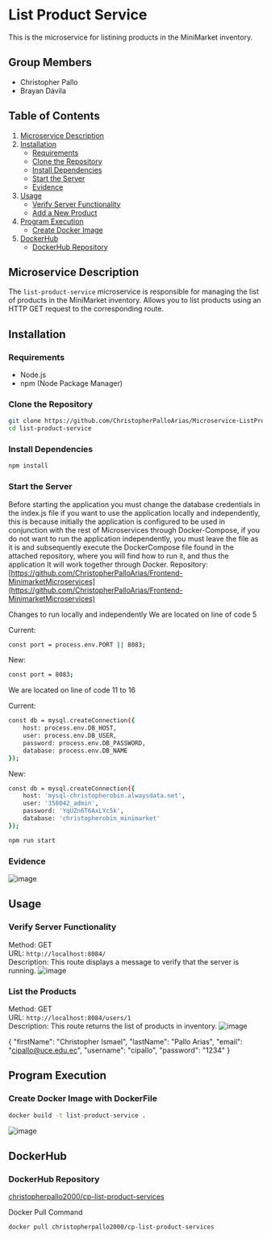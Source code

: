 # List Product Service

This is the microservice for listining products in the MiniMarket inventory.

## Group Members

- Christopher Pallo
- Brayan Dávila

## Table of Contents

1. [Microservice Description](#microservice-description)
2. [Installation](#installation)
   - [Requirements](#requirements)
   - [Clone the Repository](#clone-the-repository)
   - [Install Dependencies](#install-dependencies)
   - [Start the Server](#start-the-server)
   - [Evidence](#evidence-create)
3. [Usage](#usage)
   - [Verify Server Functionality](#verify-server-functionality)
   - [Add a New Product](#add-a-new-product)
4. [Program Execution](#program-execution)
   - [Create Docker Image](#create-docker-image)
5. [DockerHub](#dockerhub)
   - [DockerHub Repository](#dockerhub-repository)


## Microservice Description

The `list-product-service` microservice is responsible for managing the list of products in the MiniMarket inventory. Allows you to list products using an HTTP GET request to the corresponding route.

## Installation

### Requirements

- Node.js
- npm (Node Package Manager)

### Clone the Repository

```sh
git clone https://github.com/ChristopherPalloArias/Microservice-ListProductService.git
cd list-product-service
```

### Install Dependencies
```sh
npm install
```

### Start the Server
Before starting the application you must change the database credentials in the index.js file if you want to use the application locally and independently, this is because initially the application is configured to be used in conjunction with the rest of Microservices through Docker-Compose, if you do not want to run the application independently, you must leave the file as it is and subsequently execute the DockerCompose file found in the attached repository, where you will find how to run it, and thus the application It will work together through Docker.
Repository: [https://github.com/ChristopherPalloArias/Frontend-MinimarketMicroservices](https://github.com/ChristopherPalloArias/Frontend-MinimarketMicroservices)

Changes to run locally and independently
We are located on line of code 5

Current:
```sh
const port = process.env.PORT || 8083;
```
New:
```sh
const port = 8083;
```

We are located on line of code 11 to 16

Current:
```sh
const db = mysql.createConnection({
    host: process.env.DB_HOST,
    user: process.env.DB_USER,
    password: process.env.DB_PASSWORD,
    database: process.env.DB_NAME
});
```
New:
```sh
const db = mysql.createConnection({
    host: 'mysql-christopherobin.alwaysdata.net',
    user: '358042_admin',
    password: 'YqUZn6T6AxLYc5k',
    database: 'christopherobin_minimarket'
});
```

```sh
npm run start
```

### Evidence
![image](https://github.com/user-attachments/assets/6e1c8392-432d-41a1-80e8-4b01dcbd9c58)


## Usage

### Verify Server Functionality

Method: GET  
URL: `http://localhost:8084/`  
Description: This route displays a message to verify that the server is running.
![image](https://github.com/user-attachments/assets/2e698590-260a-465c-9ec9-fe8592b750ee)


### List the Products

Method: GET  
URL: `http://localhost:8084/users/1`  
Description: This route returns the list of products in inventory.
![image](https://github.com/user-attachments/assets/65065b92-a99b-4159-a99c-7afe3b270708)

{
    "firstName": "Christopher Ismael",
    "lastName": "Pallo Arias",
    "email": "cipallo@uce.edu.ec",
    "username": "cipallo",
    "password": "1234"
}
## Program Execution
### Create Docker Image with DockerFile

```sh
docker build -t list-product-service .
```
![image](https://github.com/ChristopherPalloArias/Microservice-ListProductService/assets/167264603/b2c53e71-7923-4ae3-b1fb-81c7c218507f)


## DockerHub
### DockerHub Repository

[christopherpallo2000/cp-list-product-services](https://hub.docker.com/r/christopherpallo2000/cp-list-product-services)

Docker Pull Command
```sh
docker pull christopherpallo2000/cp-list-product-services
```
